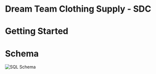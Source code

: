 # Dream Team Clothing Supply - SDC

# Getting Started

# Schema
![SQL Schema](../images/SQLSchema.png)